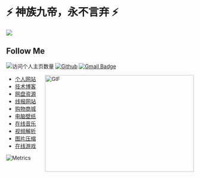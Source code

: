 <!--
**wu529778790/wu529778790** is a ✨ _special_ ✨ repository because its `README.md` (this file) appears on your GitHub profile.

Here are some ideas to get you started:

- 🔭 I’m currently working on ...
- 🌱 I’m currently learning ...
- 👯 I’m looking to collaborate on ...
- 🤔 I’m looking for help with ...
- 💬 Ask me about ...
- 📫 How to reach me: ...
- 😄 Pronouns: ...
- ⚡ Fun fact: ...
https://blog.csdn.net/qq_42937522/article/details/116429544
-->

# ⚡ 神族九帝，永不言弃 ⚡

![](https://github-readme-stats.vercel.app/api?username=wu529778790&count_private=true&show_icons=true&icon_color=0366d6&text_color=24292e&bg_color=ffffff&hide_title=true)

## Follow Me

![访问个人主页数量](https://komarev.com/ghpvc/?username=wu529778790&color=green)
[![Github](https://img.shields.io/github/stars/wu529778790?style=social)](https://github.com/wu529778790)
[![Gmail Badge](https://img.shields.io/badge/gmail-529778790@qq.com-Green?style=flat-square&logo=Gmail&logoColor=white&link=mailto:529778790@qq.com)](mailto:529778790@qq.com)

<img align="right" alt="GIF" src="https://cdn.jsdelivr.net/gh/wu529778790/image/blog/code.gif?raw=true" width="400" height="260" />

- [个人网站](https://shenzjd.com)
- [技术博客](https://blog.shenzjd.com)
- [网盘资源](https://alist.shenzjd.com)
- [线报网站](https://xianbao.shenzjd.com)
- [购物商城](https://mall.shenzjd.com)
- [电脑壁纸](https://shenzjd.com/shenzjd/tupian/)
- [在线音乐](https://shenzjd.com/shenzjd/music/)
- [视频解析](https://shenzjd.com/shenzjd/video/)
- [图片压缩](https://shenzjd.com/shenzjd/tinyimg/)
- [在线游戏](https://shenzjd.com/shenzjd/xiaobawang/)


![Metrics](https://metrics.lecoq.io/wu529778790?template=classic&base.header=0&base.activity=0&base.community=0&base.repositories=0&base.metadata=0&people=1&activity=1&base.indepth=false&base.hireable=false&people.limit=24&people.identicons=false&people.identicons.hide=false&people.size=28&people.types=followers%2C%20following&people.shuffle=false&activity.limit=10&activity.load=300&activity.days=14&activity.visibility=all&activity.timestamps=false&activity.filter=all&config.timezone=Asia%2FShanghai)
